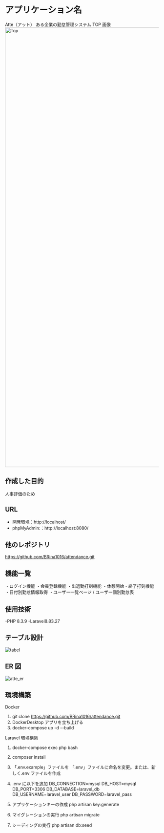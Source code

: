 # アプリケーション名

Atte（アット）
ある企業の勤怠管理システム
TOP 画像
<img width="1440" alt="Top" src="https://github.com/user-attachments/assets/36da4ec4-b6b9-411c-944a-4f3611792e5f">

## 作成した目的

人事評価のため

## URL

- 開発環境：http://localhost/
- phpMyAdmin:：http://localhost:8080/

## 他のレポジトリ

https://github.com/BRina1016/attendance.git

## 機能一覧

・ログイン機能
・会員登録機能
・出退勤打刻機能
・休憩開始・終了打刻機能
・日付別勤怠情報取得
・ユーザー一覧ページ / ユーザー個別勤怠表

## 使用技術

-PHP 8.3.9
-Laravel8.83.27

## テーブル設計

![tabel](https://github.com/user-attachments/assets/e1288b26-90ba-42d8-aa79-df055802c3a6)

## ER 図

![atte_er](https://github.com/user-attachments/assets/e30aa0c0-2926-490c-b409-8f12393ca78b)

## 環境構築

Docker

1.  git clone https://github.com/BRina1016/attendance.git
2.  DockerDesktop アプリを立ち上げる
3.  docker-compose up -d --build

Laravel 環境構築

1.  docker-compose exec php bash
2.  composer install
3.  「.env.example」ファイルを 「.env」ファイルに命名を変更。または、新しく.env ファイルを作成
4.  .env に以下を追加
    DB_CONNECTION=mysql
    DB_HOST=mysql
    DB_PORT=3306
    DB_DATABASE=laravel_db
    DB_USERNAME=laravel_user
    DB_PASSWORD=laravel_pass

5.  アプリケーションキーの作成
    php artisan key:generate

6.  マイグレーションの実行
    php artisan migrate

7.  シーディングの実行
    php artisan db:seed
